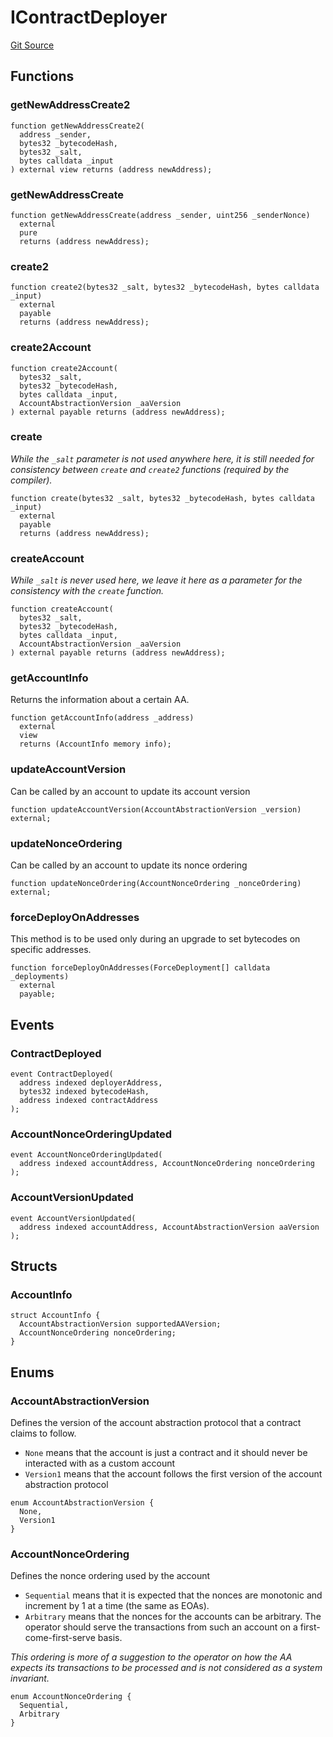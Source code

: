 # IContractDeployer
[Git Source](https://github.com/matter-labs/zksync-contracts/blob/c6e73735b89a4b474234f6471e326125c9069f15/contracts/system-contracts/interfaces/IContractDeployer.sol)


## Functions
### getNewAddressCreate2


```solidity
function getNewAddressCreate2(
  address _sender,
  bytes32 _bytecodeHash,
  bytes32 _salt,
  bytes calldata _input
) external view returns (address newAddress);
```

### getNewAddressCreate


```solidity
function getNewAddressCreate(address _sender, uint256 _senderNonce)
  external
  pure
  returns (address newAddress);
```

### create2


```solidity
function create2(bytes32 _salt, bytes32 _bytecodeHash, bytes calldata _input)
  external
  payable
  returns (address newAddress);
```

### create2Account


```solidity
function create2Account(
  bytes32 _salt,
  bytes32 _bytecodeHash,
  bytes calldata _input,
  AccountAbstractionVersion _aaVersion
) external payable returns (address newAddress);
```

### create

*While the `_salt` parameter is not used anywhere here,
it is still needed for consistency between `create` and
`create2` functions (required by the compiler).*


```solidity
function create(bytes32 _salt, bytes32 _bytecodeHash, bytes calldata _input)
  external
  payable
  returns (address newAddress);
```

### createAccount

*While `_salt` is never used here, we leave it here as a parameter
for the consistency with the `create` function.*


```solidity
function createAccount(
  bytes32 _salt,
  bytes32 _bytecodeHash,
  bytes calldata _input,
  AccountAbstractionVersion _aaVersion
) external payable returns (address newAddress);
```

### getAccountInfo

Returns the information about a certain AA.


```solidity
function getAccountInfo(address _address)
  external
  view
  returns (AccountInfo memory info);
```

### updateAccountVersion

Can be called by an account to update its account version


```solidity
function updateAccountVersion(AccountAbstractionVersion _version) external;
```

### updateNonceOrdering

Can be called by an account to update its nonce ordering


```solidity
function updateNonceOrdering(AccountNonceOrdering _nonceOrdering) external;
```

### forceDeployOnAddresses

This method is to be used only during an upgrade to set bytecodes on specific addresses.


```solidity
function forceDeployOnAddresses(ForceDeployment[] calldata _deployments)
  external
  payable;
```

## Events
### ContractDeployed

```solidity
event ContractDeployed(
  address indexed deployerAddress,
  bytes32 indexed bytecodeHash,
  address indexed contractAddress
);
```

### AccountNonceOrderingUpdated

```solidity
event AccountNonceOrderingUpdated(
  address indexed accountAddress, AccountNonceOrdering nonceOrdering
);
```

### AccountVersionUpdated

```solidity
event AccountVersionUpdated(
  address indexed accountAddress, AccountAbstractionVersion aaVersion
);
```

## Structs
### AccountInfo

```solidity
struct AccountInfo {
  AccountAbstractionVersion supportedAAVersion;
  AccountNonceOrdering nonceOrdering;
}
```

## Enums
### AccountAbstractionVersion
Defines the version of the account abstraction protocol
that a contract claims to follow.
- `None` means that the account is just a contract and it should never be interacted
with as a custom account
- `Version1` means that the account follows the first version of the account abstraction protocol


```solidity
enum AccountAbstractionVersion {
  None,
  Version1
}
```

### AccountNonceOrdering
Defines the nonce ordering used by the account
- `Sequential` means that it is expected that the nonces are monotonic and increment by 1
at a time (the same as EOAs).
- `Arbitrary` means that the nonces for the accounts can be arbitrary. The operator
should serve the transactions from such an account on a first-come-first-serve basis.

*This ordering is more of a suggestion to the operator on how the AA expects its transactions
to be processed and is not considered as a system invariant.*


```solidity
enum AccountNonceOrdering {
  Sequential,
  Arbitrary
}
```

